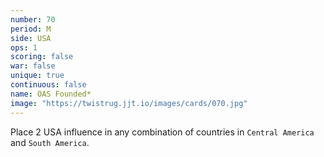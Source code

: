 ```yaml
---
number: 70
period: M
side: USA
ops: 1
scoring: false
war: false
unique: true
continuous: false
name: OAS Founded*
image: "https://twistrug.jjt.io/images/cards/070.jpg"
---
```

Place 2 USA influence in any combination of countries in `Central America` and `South America`.
